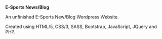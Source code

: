**E-Sports News/Blog**

An unfinished E-Sports New/Blog Wordpress Website.

Created using HTML/5, CSS/3, SASS, Bootstrap, JavaScript, JQuery and PHP.

